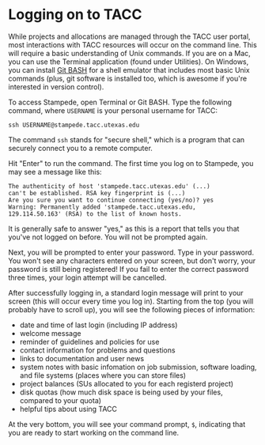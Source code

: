 Logging on to TACC
==================

While projects and allocations are managed through the TACC user portal, most interactions with TACC resources will occur on the command line. This will require a basic understanding of Unix commands. If you are on a Mac, you can use the Terminal application (found under Utilities). On Windows, you can install [Git BASH](https://git-for-windows.github.io) for a shell emulator that includes most basic Unix commands (plus, git software is installed too, which is awesome if you're interested in version control).

To access Stampede, open Terminal or Git BASH. Type the following command, where `USERNAME` is your personal username for TACC:

```
ssh USERNAME@stampede.tacc.utexas.edu
```

The command `ssh` stands for "secure shell," which is a program that can securely connect you to a remote computer.

Hit "Enter" to run the command. The first time you log on to Stampede, you may see a message like this:
```
The authenticity of host 'stampede.tacc.utexas.edu' (...) 
can't be established. RSA key fingerprint is (...)  
Are you sure you want to continue connecting (yes/no)? yes
Warning: Permanently added 'stampede.tacc.utexas.edu,
129.114.50.163' (RSA) to the list of known hosts.
```
It is generally safe to answer "yes," as this is a report that tells you that you've not logged on before. You will not be prompted again.

Next, you will be prompted to enter your password. Type in your password. You won't see any characters entered on your screen, but don't worry, your password is still being registered! If you fail to enter the correct password three times, your login attempt will be cancelled. 

After successfully logging in, a standard login message will print to your screen (this will occur every time you log in). Starting from the top (you will probably have to scroll up), you will see the following pieces of information:
* date and time of last login (including IP address)
* welcome message
* reminder of guidelines and policies for use
* contact information for problems and questions
* links to documentation and user news
* system notes with basic infomation on job submission, software loading, and file systems (places where you can store files)
* project balances (SUs allocated to you for each registerd project)
* disk quotas (how much disk space is being used by your files, compared to your quota)
* helpful tips about using TACC

At the very bottom, you will see your command prompt, `$`, indicating that you are ready to start working on the command line.
